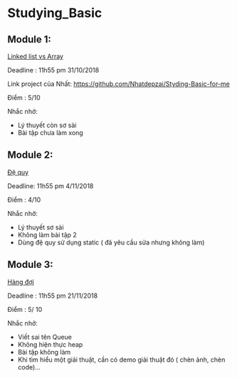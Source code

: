 # Studying_Basic
## Module 1:
[Linked list vs Array ](Module1_LinkedList_Array.md)

Deadline : 11h55 pm 31/10/2018

Link project của Nhất: https://github.com/Nhatdepzai/Styding-Basic-for-me

Điểm : 5/10

Nhắc nhở:
- Lý thuyết còn sơ sài
- Bài tập chưa làm xong

## Module 2:
[Đệ quy](Module2_Dequy.md)

Deadline: 11h55 pm 4/11/2018

Điểm : 4/10

Nhắc nhở:
- Lý thuyết sơ sài
- Không làm bài tập 2
- Dùng đệ quy sử dụng static ( đã yêu cầu sửa nhưng không làm)

## Module 3:
[Hàng đợi](Module3_Hangdoi.md)

Deadline : 11h55 pm 21/11/2018

Điểm : 5/ 10

Nhắc nhở:
- Viết sai tên Queue
- Không hiện thực heap
- Bài tập không làm
- Khi tìm hiểu một giải thuật, cần có demo giải thuật đó ( chèn ảnh, chèn code)...
